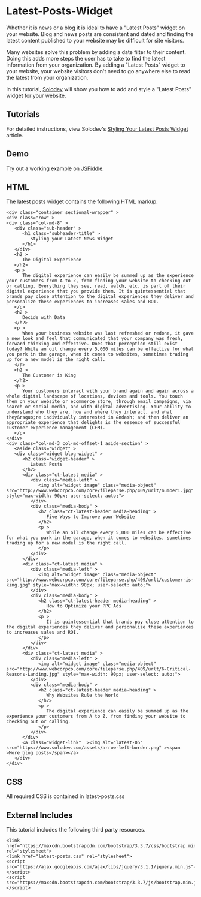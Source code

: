 # Latest-Posts-Widget
Whether it is news or a blog it is ideal to have a "Latest Posts" widget on your website. Blog and news posts are consistent and dated and finding the latest content published to your website may be difficult for site visitors.  

Many websites solve this problem by adding a date filter to their content. Doing this adds more steps the user has to take to find the latest information from your organization. By adding a "Latest Posts" widget to your website, your website visitors don't need to go anywhere else to read the latest from your organization. 

In this tutorial, [Solodev](https://www.solodev.com/) will show you how to add and style a "Latest Posts" widget for your website.

## Tutorials

For detailed instructions, view Solodev's [Styling Your Latest Posts Widget](https://www.solodev.com/blog/web-design/styling-your-latest-posts-widget.stml) article.

## Demo

Try out a working example on [JSFiddle](https://jsfiddle.net/solodev/6x1anpfo/).

## HTML

The latest posts widget contains the following HTML markup.

```
<div class="container sectional-wrapper" >
<div class="row" >
<div class="col-md-8" >
   <div class="sub-header" >
      <h1 class="subheader-title" >
         Styling your Latest News Widget
      </h1>
   </div>
   <h2 >
      The Digital Experience
   </h2>
   <p >
      The digital experience can easily be summed up as the experience your customers from A to Z, from finding your website to checking out or calling. Everything they see, read, watch, etc. is part of their digital experience that you provide them. It is quintessential that brands pay close attention to the digital experiences they deliver and personalize these experiences to increases sales and ROI.
   </p>
   <h2 >
      Decide with Data
   </h2>
   <p >
      When your business website was last refreshed or redone, it gave a new look and feel that communicated that your company was fresh, forward thinking and effective. Does that perception still exist today? While an oil change every 5,000 miles can be effective for what you park in the garage, when it comes to websites, sometimes trading up for a new model is the right call.
   </p>
   <h2 >
      The Customer is King
   </h2>
   <p >
      Your customers interact with your brand again and again across a whole digital landscape of locations, devices and tools. You touch them on your website or ecommerce store, through email campaigns, via search or social media, and with digital advertising. Your ability to understand who they are, how and where they interact, and what they&rsquo;re individually interested in &ndash; and then deliver an appropriate experience that delights is the essence of successful customer experience management (CEM).
   </p>
</div>
<div class="col-md-3 col-md-offset-1 aside-section" >
   <aside class="widget" >
   <div class="widget blog-widget" >
      <h2 class="widget-header" >
         Latest Posts
      </h2>
      <div class="ct-latest media" >
         <div class="media-left" >
            <img alt="widget image" class="media-object" src="http://www.webcorpco.com/core/fileparse.php/409/urlt/number1.jpg" style="max-width: 90px; user-select: auto;">
         </div>
         <div class="media-body" >
            <h2 class="ct-latest-header media-heading" >
               Five Ways to Improve your Website
            </h2>
            <p >
               While an oil change every 5,000 miles can be effective for what you park in the garage, when it comes to websites, sometimes trading up for a new model is the right call.
            </p>
         </div>
      </div>
      <div class="ct-latest media" >
         <div class="media-left" >
            <img alt="widget image" class="media-object" src="http://www.webcorpco.com/core/fileparse.php/409/urlt/customer-is-king.jpg" style="max-width: 90px; user-select: auto;">
         </div>
         <div class="media-body" >
            <h2 class="ct-latest-header media-heading" >
               How to Optimize your PPC Ads
            </h2>
            <p >
               It is quintessential that brands pay close attention to the digital experiences they deliver and personalize these experiences to increases sales and ROI.
            </p>
         </div>
      </div>
      <div class="ct-latest media" >
         <div class="media-left" >
            <img alt="widget image" class="media-object" src="http://www.webcorpco.com/core/fileparse.php/409/urlt/6-Critical-Reasons-Landing.jpg" style="max-width: 90px; user-select: auto;">
         </div>
         <div class="media-body" >
            <h2 class="ct-latest-header media-heading" >
               Why Websites Rule the World
            </h2>
            <p >
               The digital experience can easily be summed up as the experience your customers from A to Z, from finding your website to checking out or calling. 
            </p>
         </div>
      </div>
      <a class="widget-link"  ><img alt="latest-05" src="https://www.solodev.com/assets/arrow-left-border.png" ><span >More blog posts</span></a>
   </div>
</div>

```
## CSS

All required CSS is contained in latest-posts.css

## External Includes

This tutorial includes the following third party resources.

```
<link href="https://maxcdn.bootstrapcdn.com/bootstrap/3.3.7/css/bootstrap.min.css" rel="stylesheet">
<link href="latest-posts.css" rel="stylesheet">
<script src="https://ajax.googleapis.com/ajax/libs/jquery/3.1.1/jquery.min.js"></script>
<script src="https://maxcdn.bootstrapcdn.com/bootstrap/3.3.7/js/bootstrap.min.js"></script>

```
